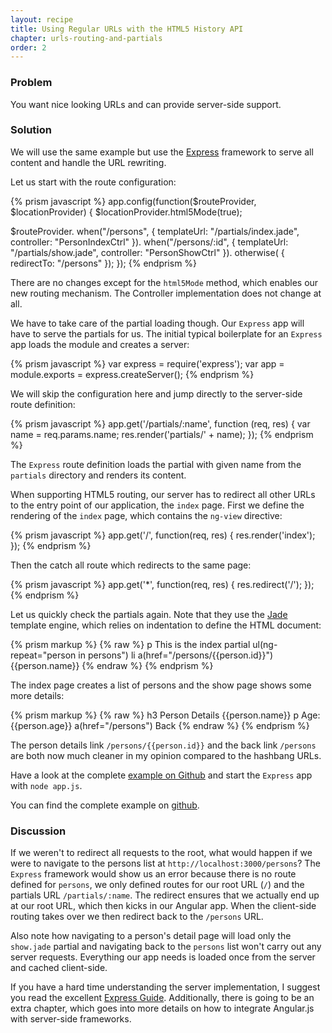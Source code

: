 ```yaml
---
layout: recipe
title: Using Regular URLs with the HTML5 History API
chapter: urls-routing-and-partials
order: 2
---
```


### Problem
You want nice looking URLs and can provide server-side support.

### Solution
We will use the same example but use the [Express](http://expressjs.com/) framework to serve all content and handle the URL rewriting.

Let us start with the route configuration:

{% prism javascript %}
app.config(function($routeProvider, $locationProvider) {
  $locationProvider.html5Mode(true);

  $routeProvider.
    when("/persons",
      { templateUrl: "/partials/index.jade",
        controller: "PersonIndexCtrl" }).
    when("/persons/:id",
      { templateUrl: "/partials/show.jade",
        controller: "PersonShowCtrl" }).
    otherwise( { redirectTo: "/persons" });
});
{% endprism %}

There are no changes except for the `html5Mode` method, which enables our new routing mechanism. The Controller implementation does not change at all.

We have to take care of the partial loading though. Our `Express` app will have to serve the partials for us. The initial typical boilerplate for an `Express` app loads the module and creates a server:

{% prism javascript %}
var express = require('express');
var app     = module.exports = express.createServer();
{% endprism %}

We will skip the configuration here and jump directly to the server-side route definition:

{% prism javascript %}
app.get('/partials/:name', function (req, res) {
  var name = req.params.name;
  res.render('partials/' + name);
});
{% endprism %}

The `Express` route definition loads the partial with given name from the `partials` directory and renders its content.

When supporting HTML5 routing, our server has to redirect all other URLs to the entry point of our application, the `index` page. First we define the rendering of the `index` page, which contains the `ng-view` directive:

{% prism javascript %}
app.get('/', function(req, res) {
  res.render('index');
});
{% endprism %}

Then the catch all route which redirects to the same page:

{% prism javascript %}
app.get('*', function(req, res) {
  res.redirect('/');
});
{% endprism %}

Let us quickly check the partials again. Note that they use the [Jade](http://jade-lang.com/) template engine, which relies on indentation to define the HTML document:

{% prism markup %}
{% raw %}
p This is the index partial
ul(ng-repeat="person in persons")
  li
    a(href="/persons/{{person.id}}"){{person.name}}
{% endraw %}
{% endprism %}

The index page creates a list of persons and the show page shows some more details:

{% prism markup %}
{% raw %}
h3 Person Details {{person.name}}
p Age: {{person.age}}
a(href="/persons") Back
{% endraw %}
{% endprism %}

The person details link `/persons/{{person.id}}` and the back link `/persons` are both now much cleaner in my opinion compared to the hashbang URLs.

Have a look at the complete [example on Github](https://github.com/fdietz/recipes-with-angular-js-examples/tree/master/chapter6/recipe2) and start the `Express` app with `node app.js`.

You can find the complete example on [github](https://github.com/fdietz/recipes-with-angular-js-examples/tree/master/chapter6/recipe2).

### Discussion
If we weren't to redirect all requests to the root, what would happen if we were to navigate to the persons list at `http://localhost:3000/persons`? The `Express` framework would show us an error because there is no route defined for `persons`, we only defined routes for our root URL (`/`) and the partials URL `/partials/:name`. The redirect ensures that we actually end up at our root URL, which then kicks in our Angular app. When the client-side routing takes over we then redirect back to the `/persons` URL.

Also note how navigating to a person's detail page will load only the `show.jade` partial and navigating back to the `persons` list won't carry out any server requests. Everything our app needs is loaded once from the server and cached client-side.

If you have a hard time understanding the server implementation, I suggest you read the excellent [Express Guide](http://expressjs.com). Additionally, there is going to be an extra chapter, which goes into more details on how to integrate Angular.js with server-side frameworks.
